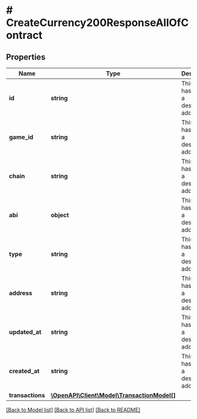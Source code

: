 # # CreateCurrency200ResponseAllOfContract

## Properties

Name | Type | Description | Notes
------------ | ------------- | ------------- | -------------
**id** | **string** | This field has not had a description added. | [optional]
**game_id** | **string** | This field has not had a description added. | [optional]
**chain** | **string** | This field has not had a description added. | [optional]
**abi** | **object** | This field has not had a description added. | [optional]
**type** | **string** | This field has not had a description added. | [optional]
**address** | **string** | This field has not had a description added. | [optional]
**updated_at** | **string** | This field has not had a description added. | [optional]
**created_at** | **string** | This field has not had a description added. | [optional]
**transactions** | [**\OpenAPI\Client\Model\TransactionModel[]**](TransactionModel.md) |  | [optional]

[[Back to Model list]](../../README.md#models) [[Back to API list]](../../README.md#endpoints) [[Back to README]](../../README.md)
